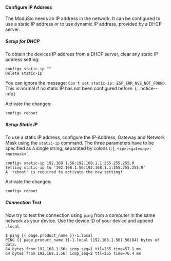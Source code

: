 #### Configure IP Address

The ModuSio needs an IP address in the network. It can be configured to use a static IP address or to use dynamic IP address, provided by a DHCP server.

##### Setup for DHCP
To obtain the devices IP address from a DHCP server, clear any static IP address setting:

```
config> static-ip ""
Delete static-ip
```

You can ignore the message: `Can't set static-ip: ESP_ERR_NVS_NOT_FOUND`. This is normal if no static IP has not been configured before.
{: .notice--info}

Activate the changes:
```
config> reboot
```

##### Setup Static IP
To use a static IP address, configure the IP-Address, Gateway and Network Mask using the `static-ip` command. The three parameters have to be specified as a single string, separated by colons (`:`), `<ip>:<gateway>:<netmask`>`.

```
config> static-ip 192.168.1.56:192.168.1.1:255.255.255.0
Setting static-ip to '192.168.1.56:192.168.1.1:255.255.255.0'
A 'reboot' is required to activate the new setting!
```
Activate the changes:
```
config> reboot
```

##### Connection Test

Now try to test the connection using `ping` from a computer in the same network as your device. Use the device ID of your device and append `.local`.
```
$ ping {{ page.product_name }}-1.local
PING {{ page.product_name }}-1.local (192.168.1.56) 56(84) bytes of data.
64 bytes from 192.168.1.56: icmp_seq=1 ttl=255 time=57.1 ms
64 bytes from 192.168.1.56: icmp_seq=2 ttl=255 time=76.4 ms
```
